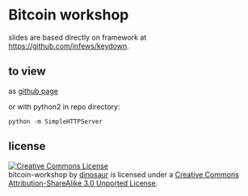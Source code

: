 # Bitcoin workshop

slides are based directly on framework at https://github.com/infews/keydown.

## to view

as [github page](http://ahdinosaur.github.io/bitcoin-workshop)

or with python2 in repo directory:

    python -m SimpleHTTPServer

## license

<a rel="license" href="http://creativecommons.org/licenses/by-sa/3.0/deed.en_US"><img alt="Creative Commons License" style="border-width:0" src="http://i.creativecommons.org/l/by-sa/3.0/88x31.png" /></a><br /><span xmlns:dct="http://purl.org/dc/terms/" property="dct:title">bitcoin-workshop</span> by <a xmlns:cc="http://creativecommons.org/ns#" href="https://dinosaur.io" property="cc:attributionName" rel="cc:attributionURL">dinosaur</a> is licensed under a <a rel="license" href="http://creativecommons.org/licenses/by-sa/3.0/deed.en_US">Creative Commons Attribution-ShareAlike 3.0 Unported License</a>. 
